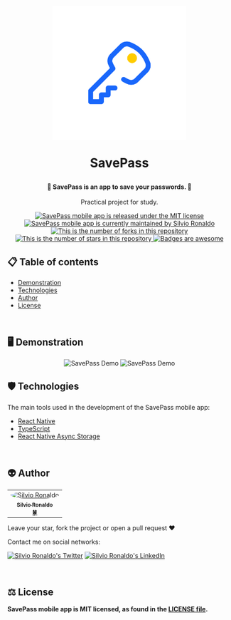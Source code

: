 <h1 align="center">
  <img src="./assets/images/adaptive-icon.png" alt="GoFinances Logo" height=300 width=300 />
  <p>SavePass</p>
</h1>

<p align="center">
  <strong>
    🔑 SavePass is an app to save your passwords. 🔐</br>
  </strong></br>Practical project for study.
</p>

<p align="center">
  <a href="./LICENSE">
    <img src="https://img.shields.io/badge/license-MIT-blue" alt="SavePass mobile app is released under the MIT license" />
  </a>
  <a href="https://GitHub.com/Silvio-Ronaldo/save-pass/graphs/commit-activity">
    <img src="https://img.shields.io/badge/Maintained%3F-yes-brightgreen" alt="SavePass mobile app is currently maintained by Silvio Ronaldo" />
  </a>
  <a href="https://GitHub.com/Silvio-Ronaldo/save-pass/network/">
    <img src="https://img.shields.io/github/forks/Silvio-Ronaldo/save-pass?style=social" alt="This is the number of forks in this repository" />
  </a>
  <a href="https://GitHub.com/Silvio-Ronaldo/save-pass/stargazers/">
    <img src="https://img.shields.io/github/stars/Silvio-Ronaldo/save-pass?style=social" alt="This is the number of stars in this repository" />
  </a>
  <a href="https://github.com/Naereen/badges">
    <img src="https://img.shields.io/badge/badge-awesome-brightgreen" alt="Badges are awesome" />
  </a>
</p>



<h2>
  📋 Table of contents
</h2>
<ul>
  <li><a href="https://github.com/Silvio-Ronaldo/GoFinances#%EF%B8%8F-demonstration">Demonstration</a></li>
  <li><a href="https://github.com/Silvio-Ronaldo/GoFinances#%EF%B8%8F-technologies">Technologies</a></li>
  <li><a href="https://github.com/Silvio-Ronaldo/GoFinances#-author">Author</a></li>
  <li><a href="https://github.com/Silvio-Ronaldo/GoFinances#%EF%B8%8F-license">License</a></li>
</ul></br>



<h2>🖥️ Demonstration</h2>
<p align="center">
  <img src="./github/gofinances.gif" alt="SavePass Demo" height="500" />
  <img src="./github/gofinances2.gif" alt="SavePass Demo" height="500" />
</p>
 



<h2>🛡️ Technologies</h2>
<p>The main tools used in the development of the SavePass mobile app: </p>

<ul>
  <li><a href="https://reactnative.dev">React Native</a></li>
  <li><a href="https://www.typescriptlang.org">TypeScript</a></li>
  <li><a href="https://react-native-async-storage.github.io/async-storage/docs/usage/">React Native Async Storage</a></li>
</ul></br>



<h2>👽 Author</h2>
<table>
  <tr>
    <td align="center"><a href="https://github.com/Silvio-Ronaldo"><img style="border-radius: 50%;" src="https://avatars.githubusercontent.com/u/48893927?v=4" width="100px;" alt="Silvio Ronaldo"/><br /><sub><b>Silvio Ronaldo</b></sub></a><br /><a href="https://github.com/Silvio-Ronaldo" title="Silvio Ronaldo">🍀</a></td>
  </tr>
</table>
<p>Leave your star, fork the project or open a pull request ❤️</p>
<p>Contact me on social networks: </p>
<p><a href="https://twitter.com/sivirinoo"><img src="https://img.shields.io/twitter/follow/sivirinoo?style=social" alt="Silvio Ronaldo's Twitter" /></a>
<a href="https://br.linkedin.com/in/silvio-ronaldo77"><img src="https://img.shields.io/badge/-Silvio-blue?style=flat&logo=Linkedin&logoColor=white" alt="Silvio Ronaldo's LinkedIn" /></a></p></br>



<h2>⚖️ License</h2>
<p><strong>SavePass mobile app is MIT licensed, as found in the <a href="./LICENSE">LICENSE file</a>.</strong></p>
